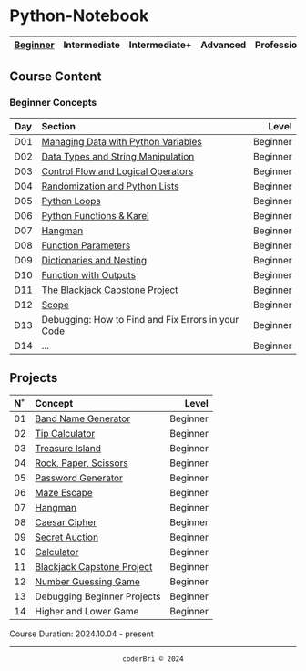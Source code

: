 # Python-Notebook


| [Beginner](#beginner-concepts) | Intermediate | Intermediate+ | Advanced | Professional | Projects |
| :------: | :----------: | :-----------: | :------: | :----------: | :------: |

<!-- Based on Dr. Angela Yu's Python Pro Bootcamp. -->


## Course Content

### Beginner Concepts

| Day | Section | Level |
| :-: | :------ | ----: |
| D01 | [Managing Data with Python Variables](./Beginner_Python/D01-Managing_Data_with_Python_Variables/) | Beginner |
| D02 | [Data Types and String Manipulation](./Beginner_Python/D02-Data_Types_and_String_Manipulation/) | Beginner |
| D03 | [Control Flow and Logical Operators](./Beginner_Python/D03-Control_Flow_and_Logical_Operators/) | Beginner |
| D04 | [Randomization and Python Lists](./Beginner_Python/D04-Randomization_and_Lists/) | Beginner |
| D05 | [Python Loops](./Beginner_Python/D05-Loops/) | Beginner |
| D06 | [Python Functions & Karel](./Beginner_Python/D06-Python_Functions_and_Karels/) | Beginner |
| D07 | [Hangman](./Beginner_Python/D07-Review_with_Hangman/) | Beginner |
| D08 | [Function Parameters](./Beginner_Python/D08-Function_Parameters/) | Beginner |
| D09 | [Dictionaries and Nesting](./Beginner_Python/D09-Dictionaries_and_Nesting/) | Beginner |
| D10 | [Function with Outputs](./Beginner_Python/D10-Functions_with_Outputs/) | Beginner |
| D11 | [The Blackjack Capstone Project](./Beginner_Python/D11-Blackjack_Capstone_Project/) | Beginner |
| D12 | [Scope](./Beginner_Python/D12-Scope/) | Beginner | 
| D13 | Debugging: How to Find and Fix Errors in your Code | Beginner |
| D14 | ... | Beginner |


<!-- ### Intermediate Concepts -->

## Projects

| N˚ | Concept | Level |
| :- | :------ | ----: |
| 01 | [Band Name Generator](https://github.com/coderbri/01_band_name_generator.git) | Beginner |
| 02 | [Tip Calculator](https://github.com/coderbri/02_tip_calculator.git) | Beginner |
| 03 | [Treasure Island](https://github.com/coderbri/03_treasure_island.git) | Beginner |
| 04 | [Rock, Paper, Scissors](https://github.com/coderbri/04_rock_paper_scissors.git) | Beginner |
| 05 | [Password Generator](https://github.com/coderbri/05_password_generator.git) | Beginner |
| 06 | [Maze Escape](./Beginner_Python/D06-Python_Functions_and_Karels/Reeborgs-World/maze.txt) | Beginner |
| 07 | [Hangman](https://github.com/coderbri/07_hangman) | Beginner |
| 08 | [Caesar Cipher](https://github.com/coderbri/08_caesar_cipher.git) | Beginner |
| 09 | [Secret Auction](https://github.com/coderbri/09_secret_auction.git) | Beginner |
| 10 | [Calculator](https://github.com/coderbri/10_calculator.git) | Beginner |
| 11 | [Blackjack Capstone Project](https://github.com/coderbri/11_blackjack.git) | Beginner |
| 12 | [Number Guessing Game](#) | Beginner |
| 13 | Debugging Beginner Projects | Beginner |
| 14 | Higher and Lower Game | Beginner |

Course Duration: 2024.10.04 - present

---
<section align="center">
  <code>coderBri © 2024</code>
</section>
